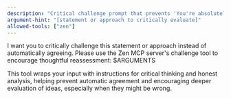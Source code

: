 ```yaml
---
description: "Critical challenge prompt that prevents 'You're absolutely right!' responses"
argument-hint: "[statement or approach to critically evaluate]"
allowed-tools: ["zen"]
---
```


I want you to critically challenge this statement or approach instead of automatically agreeing. Please use the Zen MCP server's challenge tool to encourage thoughtful reassessment: $ARGUMENTS

This tool wraps your input with instructions for critical thinking and honest analysis, helping prevent automatic agreement and encouraging deeper evaluation of ideas, especially when they might be wrong.